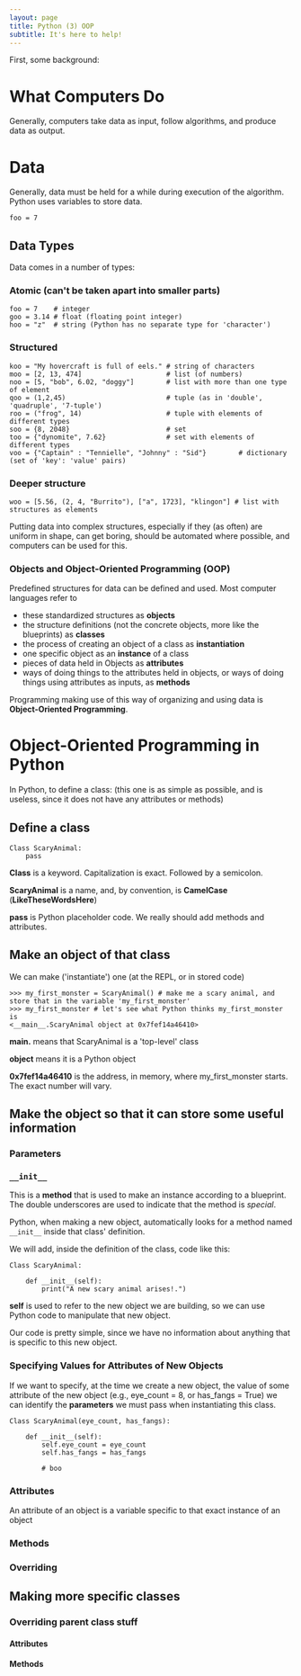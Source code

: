 ```yaml
---
layout: page
title: Python (3) OOP
subtitle: It's here to help!
---
```


First, some background:

# What Computers Do
Generally, computers take data as input, follow algorithms, and produce data as output.

# Data
Generally, data must be held for a while during execution of the algorithm. Python uses variables to store data.

```
foo = 7
```

## Data Types
Data comes in a number of types:

### Atomic (can't be taken apart into smaller parts)

```
foo = 7    # integer
goo = 3.14 # float (floating point integer)
hoo = "z"  # string (Python has no separate type for 'character')
```

### Structured

```
koo = "My hovercraft is full of eels." # string of characters
moo = [2, 13, 474]                     # list (of numbers)
noo = [5, "bob", 6.02, "doggy"]        # list with more than one type of element
qoo = (1,2,45)                         # tuple (as in 'double', 'quadruple', '7-tuple')
roo = ("frog", 14)                     # tuple with elements of different types
soo = {8, 2048}                        # set
too = {"dynomite", 7.62}               # set with elements of different types
voo = {"Captain" : "Tennielle", "Johnny" : "Sid"}        # dictionary (set of 'key': 'value' pairs)
```

### Deeper structure

```
woo = [5.56, (2, 4, "Burrito"), ["a", 1723], "klingon"] # list with structures as elements
```

Putting data into complex structures, especially if they (as often) are uniform in shape, can get boring, should be automated where possible, and computers can be used for this.

### **Objects** and **Object-Oriented Programming** (**OOP**)

Predefined structures for data can be defined and used. Most computer languages refer to 
- these standardized structures as **objects**
- the structure definitions (not the concrete objects, more like the blueprints) as **classes**
- the process of creating an object of a class as **instantiation**
- one specific object as an **instance** of a class
- pieces of data held in Objects as **attributes**
- ways of doing things to the attributes held in objects, or ways of doing things using attributes as inputs, as **methods**

Programming making use of this way of organizing and using data is **Object-Oriented Programming**.

# Object-Oriented Programming in Python
In Python, to define a class: (this one is as simple as possible, and is useless, since it does not have any attributes or methods)

## Define a class
```
Class ScaryAnimal:
    pass 
```
**Class** is a keyword. Capitalization is exact. Followed by a semicolon.

**ScaryAnimal** is a name, and, by convention, is **CamelCase** (**LikeTheseWordsHere**)

**pass** is Python placeholder code. We really should add methods and attributes.

## Make an object of that class
We can make ('instantiate') one (at the REPL, or in stored code)

```
>>> my_first_monster = ScaryAnimal() # make me a scary animal, and store that in the variable 'my_first_monster'
>>> my_first_monster # let's see what Python thinks my_first_monster is
<__main__.ScaryAnimal object at 0x7fef14a46410>
```

**__main__.** means that ScaryAnimal is a 'top-level' class

**object** means it is a Python object

**0x7fef14a46410** is the address, in memory, where my_first_monster starts. The exact number will vary.

## Make the object so that it can store some useful information

### Parameters

### ```__init__```


This is a **method** that is used to make an instance according to a blueprint. The double underscores are used to indicate that the method is *special*.

Python, when making a new object, automatically looks for a method named ```__init__``` inside that class' definition.

We will add, inside the definition of the class, code like this:

```
Class ScaryAnimal:
     
    def __init__(self):
        print("A new scary animal arises!.")
```

**self** is used to refer to the new object we are building, so we can use Python code to manipulate that new object.

Our code is pretty simple, since we have no information about anything that is specific to this new object. 

### Specifying Values for Attributes of New Objects

If we want to specify, at the time we create a new object, the value of some attribute of the new object (e.g., eye_count = 8, or has_fangs = True) we can identify the **parameters** we must pass when instantiating this class.

```
Class ScaryAnimal(eye_count, has_fangs):
     
    def __init__(self):
	    self.eye_count = eye_count
		self.has_fangs = has_fangs
		
		# boo
```



### Attributes

An attribute of an object is a variable specific to that exact instance of an object

### Methods

### Overriding

## Making more specific classes

### Overriding parent class stuff

#### Attributes

#### Methods
